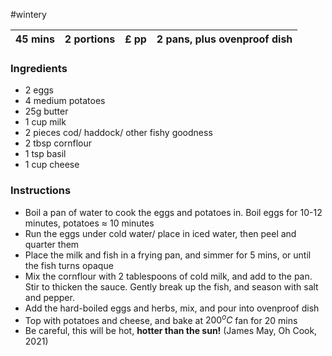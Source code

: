 #wintery 

| 45 mins | 2 portions | £ pp | 2 pans, plus ovenproof dish |
| ------- | ---------- | ---- | --------------------------- |
### Ingredients
- 2 eggs
- 4 medium potatoes
- 25g butter
- 1 cup milk
- 2 pieces cod/ haddock/ other fishy goodness
- 2 tbsp cornflour
- 1 tsp basil
- 1 cup cheese

### Instructions
- Boil a pan of water to cook the eggs and potatoes in. Boil eggs for 10-12 minutes, potatoes $\approx$ 10 minutes
- Run the eggs under cold water/ place in iced water, then peel and quarter them
- Place the milk and fish in a frying pan, and simmer for 5 mins, or until the fish turns opaque
- Mix the cornflour with 2 tablespoons of cold milk, and add to the pan. Stir to thicken the sauce. Gently break up the fish, and season with salt and pepper.
- Add the hard-boiled eggs and herbs, mix, and pour into ovenproof dish
- Top with potatoes and cheese, and bake at $200^o C$ fan for 20 mins
- Be careful, this will be hot, $\textbf{hotter than the sun!} \text{ (James May, Oh Cook, 2021)}$ 